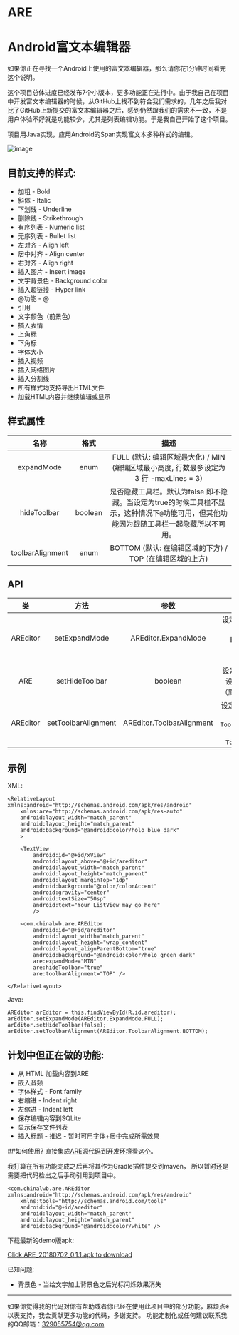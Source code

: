 # ARE

Android富文本编辑器
===

如果你正在寻找一个Android上使用的富文本编辑器，那么请你花1分钟时间看完这个说明。

这个项目总体进度已经发布7个小版本，更多功能正在进行中。由于我自己在项目中开发富文本编辑器的时候，从GitHub上找不到符合我们需求的，几年之后我对比了GitHub上新提交的富文本编辑器之后，感到仍然跟我们的需求不一致，不是用户体验不好就是功能较少，尤其是列表编辑功能。于是我自己开始了这个项目。

项目用Java实现，应用Android的Span实现富文本多种样式的编辑。

 ![image](https://github.com/chinalwb/are/blob/master/ARE/demo/are_demo.gif)

目前支持的样式:
---

* 加粗 - Bold
* 斜体 - Italic
* 下划线 - Underline
* 删除线 - Strikethrough
* 有序列表 - Numeric list
* 无序列表 - Bullet list
* 左对齐 - Align left
* 居中对齐 - Align center
* 右对齐 - Align right
* 插入图片 - Insert image
* 文字背景色 - Background color
* 插入超链接 - Hyper link 
* @功能 - @ 
* 引用 
* 文字颜色（前景色） 
* 插入表情 
* 上角标 
* 下角标 
* 字体大小  
* 插入视频
* 插入网络图片
* 插入分割线
* 所有样式均支持导出HTML文件
* 加载HTML内容并继续编辑或显示

## 样式属性

| 名称               | 格式      | 描述                                                                          |
|:----------------:|:-------:|:---------------------------------------------------------------------------:|
| expandMode       | enum    | FULL (默认: 编辑区域最大化) / MIN (编辑区域最小高度, 行数最多设定为 3 行 -maxLines = 3)              |
| hideToolbar      | boolean | 是否隐藏工具栏。默认为false 即不隐藏。当设定为true的时候工具栏不显示，这种情况下`@`功能可用，但其他功能因为跟随工具栏一起隐藏所以不可用。 |
| toolbarAlignment | enum    | BOTTOM (默认: 在编辑区域的下方) / TOP (在编辑区域的上方)                                      |

## API

| 类        | 方法                  | 参数                        | 描述                                                                        |
|:--------:|:-------------------:|:-------------------------:|:-------------------------------------------------------------------------:|
| AREditor | setExpandMode       | AREditor.ExpandMode       | 设定编辑区域的显示模式. 可能的取值有: ExpandMode.FULL (default) / ExpandMode.MIN           |
| ARE      | setHideToolbar      | boolean                   | 设定为true 隐藏工具栏，设定为false显示工具栏（默认为false 即不隐藏）                                |
| AREditor | setToolbarAlignment | AREditor.ToolbarAlignment | 设定工具栏的位置. 可能的取值有: `ToolbarAlignment.BOTTOM` (默认) / `ToolbarAlignment.TOP` |

## 示例

XML:

```
<RelativeLayout xmlns:android="http://schemas.android.com/apk/res/android"
    xmlns:are="http://schemas.android.com/apk/res-auto"
    android:layout_width="match_parent"
    android:layout_height="match_parent"
    android:background="@android:color/holo_blue_dark"
    >

    <TextView
        android:id="@+id/xView"
        android:layout_above="@+id/areditor"
        android:layout_width="match_parent"
        android:layout_height="match_parent"
        android:layout_marginTop="1dp"
        android:background="@color/colorAccent"
        android:gravity="center"
        android:textSize="50sp"
        android:text="Your ListView may go here"
        />

    <com.chinalwb.are.AREditor
        android:id="@+id/areditor"
        android:layout_width="match_parent"
        android:layout_height="wrap_content"
        android:layout_alignParentBottom="true"
        android:background="@android:color/holo_green_dark"
        are:expandMode="MIN"
        are:hideToolbar="true"
        are:toolbarAlignment="TOP" />

</RelativeLayout>
```

Java:

```
AREditor arEditor = this.findViewById(R.id.areditor);
arEditor.setExpandMode(AREditor.ExpandMode.FULL);
arEditor.setHideToolbar(false);
arEditor.setToolbarAlignment(AREditor.ToolbarAlignment.BOTTOM);
```

计划中但正在做的功能:
---

* 从 HTML 加载内容到ARE
* 嵌入音频
* 字体样式 - Font family
* 右缩进 - Indent right
* 左缩进 - Indent left
* 保存编辑内容到SQLite
* 显示保存文件列表
* 插入标题 - 推迟 - 暂时可用字体+居中完成所需效果

##如何使用?
[直接集成ARE源代码到开发环境看这个](https://github.com/chinalwb/Android-Rich-text-Editor/blob/master/Usage.md)。

我打算在所有功能完成之后再将其作为Gradle插件提交到maven， 所以暂时还是需要把代码检出之后手动引用到项目中。

```
<com.chinalwb.are.AREditor xmlns:android="http://schemas.android.com/apk/res/android"
    xmlns:tools="http://schemas.android.com/tools"
    android:id="@+id/areditor"
    android:layout_width="match_parent"
    android:layout_height="match_parent"
    android:background="@android:color/white" />
```

下载最新的demo版apk: 

[Click ARE_20180702_0.1.1.apk to download](https://github.com/chinalwb/Android-Rich-text-Editor/releases/download/v0.1.0/ARE_20180702_0.1.1.apk)

已知问题:

* 背景色 - 当给文字加上背景色之后光标闪烁效果消失

---

如果你觉得我的代码对你有帮助或者你已经在使用此项目中的部分功能，麻烦点※以表支持，我会贡献更多功能的代码，多谢支持。
功能定制化或任何建议联系我的QQ邮箱：329055754@qq.com
